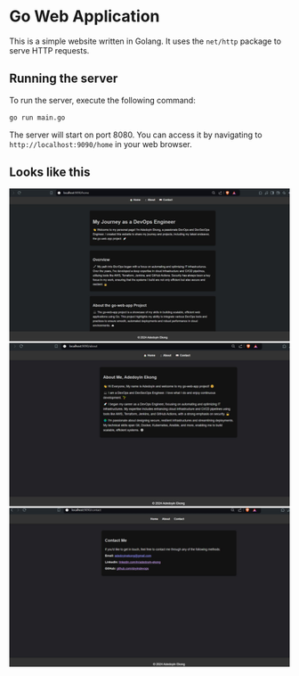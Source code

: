 # Go Web Application

This is a simple website written in Golang. It uses the `net/http` package to serve HTTP requests.

## Running the server

To run the server, execute the following command:

```bash
go run main.go
```

The server will start on port 8080. You can access it by navigating to `http://localhost:9090/home` in your web browser.

## Looks like this

![alt text](screenshots/golang-website-home.jpg)
![alt text](screenshots/golang-website-about.jpg)
![alt text](screenshots/golang-website-contact.jpg)




